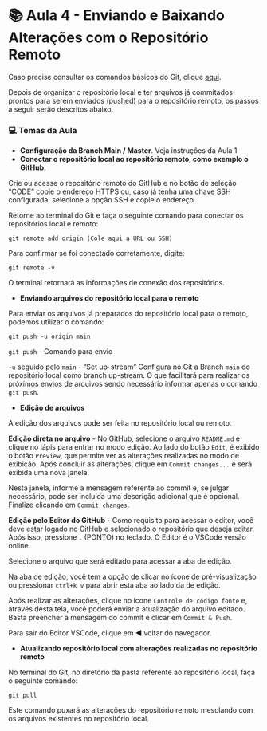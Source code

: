 # :books: Aula 4 - Enviando e Baixando Alterações com o Repositório Remoto

Caso precise consultar os comandos básicos do Git, clique [aqui](https://github.com/Gerebabh/Git_GitHub_Curso_DIO/blob/64f89376616ddaf8e9c9a244bb4b806c81d33d89/Aula%200%20-%20Estrutura%20Git%20-%20Comandos%20B%C3%A1sicos.md).

Depois de organizar o repositório local e ter arquivos já commitados prontos para serem enviados (pushed) para o repositório remoto, os passos a seguir serão descritos abaixo.

### :computer: Temas da Aula

- **Configuração da Branch Main / Master**. Veja instruções da Aula 1
- **Conectar o repositório local ao repositório remoto, como exemplo o GitHub**.

Crie ou acesse o repositório remoto do GitHub e no botão de seleção “CODE” copie o endereço HTTPS ou, caso já tenha uma chave SSH configurada, selecione a opção SSH e copie o endereço.

Retorne ao terminal do Git e faça o seguinte comando para conectar os repositórios local e remoto:

```
git remote add origin (Cole aqui a URL ou SSH)
```

Para confirmar se foi conectado corretamente, digite:

```
git remote -v
```

O terminal retornará as informações de conexão dos repositórios.

- **Enviando arquivos do repositório local para o remoto**

Para enviar os arquivos já preparados do repositório local para o remoto, podemos utilizar o comando:

```
git push -u origin main
```

`git push` - Comando para envio

`-u` seguido pelo `main` - “Set up-stream” Configura no Git a Branch `main` do repositório local como branch up-stream. O que facilitará para realizar os próximos envios de arquivos sendo necessário informar apenas o comando `git push`.

- **Edição de arquivos**

A edição dos arquivos pode ser feita no repositório local ou remoto.

**Edição direta no arquivo** - No GitHub, selecione o arquivo `README.md` e clique no lápis para entrar no modo edição. Ao lado do botão `Edit`, é exibido o botão `Preview`, que permite ver as alterações realizadas no modo de exibição. Após concluir as alterações, clique em `Commit changes...` e será exibida uma nova janela.

Nesta janela, informe a mensagem referente ao commit e, se julgar necessário, pode ser incluída uma descrição adicional que é opcional. Finalize clicando em `Commit changes`.

**Edição pelo Editor do GitHub** - Como requisito para acessar o editor, você deve estar logado no GitHub e selecionado o repositório que deseja editar. Após isso, pressione `.` (PONTO) no teclado. O Editor é o VSCode versão online.

Selecione o arquivo que será editado para acessar a aba de edição.

Na aba de edição, você tem a opção de clicar no ícone de pré-visualização ou pressionar `ctrl+k v` para abrir esta aba ao lado da de edição.

Após realizar as alterações, clique no ícone `Controle de código fonte` e, através desta tela, você poderá enviar a atualização do arquivo editado. Basta preencher a mensagem do commit e clicar em `Commit & Push`.

Para sair do Editor VSCode, clique em :arrow_backward: voltar do navegador.

- **Atualizando repositório local com alterações realizadas no repositório remoto**

No terminal do Git, no diretório da pasta referente ao repositório local, faça o seguinte comando:

```
git pull
```

Este comando puxará as alterações do repositório remoto mesclando com os arquivos existentes no repositório local.